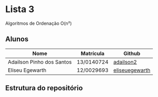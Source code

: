 # Lista 3
Algoritmos de Ordenação O(n²)

## Alunos

| Nome                  | Matrícula           | Github              |  
|--|-----------------------|---------------------|  
| Adailson Pinho dos Santos | 13/0140724 | [adailson2](https://github.com/adailson2) |  
| Eliseu Egewarth | 12/0029693 | [eliseuegewarth](https://github.com/eliseuegewarth) |  

## Estrutura do repositório
